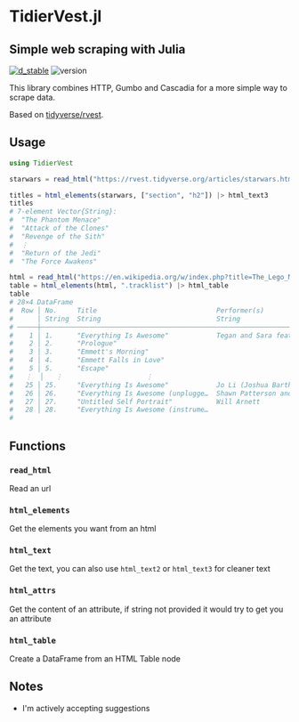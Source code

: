 # TidierVest.jl
## Simple web scraping with Julia

[![d_stable](https://img.shields.io/badge/Doc-stable-green?style=flat-square)](https://tidierorg.github.io/TidierVest.jl/stable/)
![version](https://img.shields.io/github/v/tag/tidierorg/TidierVest.jl?sort=semver&style=flat-square)

This library combines HTTP, Gumbo and Cascadia for a more simple way to scrape data. 

Based on [tidyverse/rvest](https://github.com/tidyverse/rvest).

## Usage

```julia
using TidierVest

starwars = read_html("https://rvest.tidyverse.org/articles/starwars.html")

titles = html_elements(starwars, ["section", "h2"]) |> html_text3
titles
# 7-element Vector{String}:
#  "The Phantom Menace"
#  "Attack of the Clones"
#  "Revenge of the Sith"
#  ⋮
#  "Return of the Jedi"
#  "The Force Awakens"

html = read_html("https://en.wikipedia.org/w/index.php?title=The_Lego_Movie&oldid=998422565")
table = html_elements(html, ".tracklist") |> html_table
table
# 28×4 DataFrame
#  Row │ No.     Title                              Performer(s)                       Length 
#      │ String  String                             String                             String 
# ─────┼──────────────────────────────────────────────────────────────────────────────────────
#    1 │ 1.      "Everything Is Awesome"            Tegan and Sara featuring The Lon…  2:43   
#    2 │ 2.      "Prologue"                                                            2:28   
#    3 │ 3.      "Emmett's Morning"                                                    2:00   
#    4 │ 4.      "Emmett Falls in Love"                                                1:11   
#    5 │ 5.      "Escape"                                                              3:26
#   ⋮  │   ⋮                     ⋮                                  ⋮                    ⋮
#   25 │ 25.     "Everything Is Awesome"            Jo Li (Joshua Bartholomew and Li…  1:26
#   26 │ 26.     "Everything Is Awesome (unplugge…  Shawn Patterson and Sammy Allen    1:24
#   27 │ 27.     "Untitled Self Portrait"           Will Arnett                        1:08
#   28 │ 28.     "Everything Is Awesome (instrume…                                     2:41
#                                                                              19 rows omitted
```

## Functions

### `read_html`

Read an url

### `html_elements`

Get the elements you want from an html

### `html_text`

Get the text, you can also use `html_text2` or `html_text3` for cleaner text

### `html_attrs`

Get the content of an attribute, if string not provided it would try to get you an attribute

### `html_table`

Create a DataFrame from an HTML Table node

## Notes

- I'm actively accepting suggestions